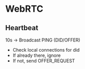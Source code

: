 # WebRTC

## Heartbeat

10s -> Broadcast PING (DID/OFFER)

- Check local connections for did
- If already there, ignore
- If not, send OFFER_REQUEST
